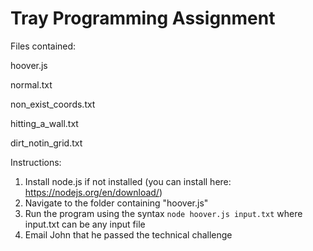 # Tray Programming Assignment

Files contained:

hoover.js

normal.txt

non_exist_coords.txt

hitting_a_wall.txt

dirt_notin_grid.txt

Instructions:

1. Install node.js if not installed (you can install here: https://nodejs.org/en/download/)
2. Navigate to the folder containing "hoover.js" 
3. Run the program using the syntax `node hoover.js input.txt` where input.txt can be any input file
4. Email John that he passed the technical challenge
